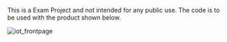 This is a Exam Project and not intended for any public use.
The code is to be used with the product shown below.

![iot_frontpage](https://github.com/lea-devv/IOT2_SmartHumidity/assets/160362151/e61c0187-4134-4ecc-bf74-ca7becaef09f)
